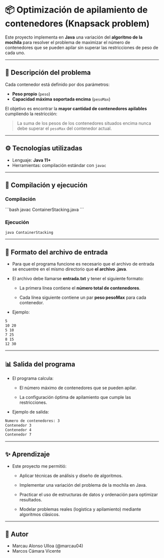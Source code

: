 # 📦 Optimización de apilamiento de contenedores (Knapsack problem)

Este proyecto implementa en **Java** una variación del **algoritmo de la mochila** para resolver el problema de maximizar el número de contenedores que se pueden apilar sin superar las restricciones de peso de cada uno.  

---

## 📖 Descripción del problema

Cada contenedor está definido por dos parámetros:
- **Peso propio** (`peso`)  
- **Capacidad máxima soportada encima** (`pesoMax`)  

El objetivo es encontrar la **mayor cantidad de contenedores apilables** cumpliendo la restricción:  
> La suma de los pesos de los contenedores situados encima nunca debe superar el `pesoMax` del contenedor actual.  

---

## ⚙️ Tecnologías utilizadas
- Lenguaje: **Java 11+**  
- Herramientas: compilación estándar con `javac`  

---

## 🚀 Compilación y ejecución

### Compilación
´´´bash
javac ContainerStacking.java
´´´
### Ejecución

```bash
java ContainerStacking 
```
---

## 📂 Formato del archivo de entrada

- Para que el programa funcione es necesario que el archivo de entrada se encuentre en el mismo directorio que **el archivo .java**.
- El archivo debe llamarse **entrada.txt** y tener el siguiente formato:

  - La primera línea contiene el **número total de contenedores**.

  - Cada línea siguiente contiene un par **peso pesoMax** para cada contenedor.

- Ejemplo:

```bash
5
10 20
5 10
7 25
8 15
12 30
```

---

## 📊 Salida del programa

- El programa calcula:

  - El número máximo de contenedores que se pueden apilar.

  - La configuración óptima de apilamiento que cumple las restricciones.

- Ejemplo de salida:

```bash
Numero de contenedores: 3
Contenedor 3
Contenedor 4
Contenedor 7
```

---

## ✨ Aprendizaje

- Este proyecto me permitió:

  - Aplicar técnicas de análisis y diseño de algoritmos.

  - Implementar una variación del problema de la mochila en Java.

  - Practicar el uso de estructuras de datos y ordenación para optimizar resultados.

  - Modelar problemas reales (logística y apilamiento) mediante algoritmos clásicos.

---
 
## 👤 Autor

- Marcau Alonso Ulloa (@marcau04)
- Marcos Cámara Vicente
